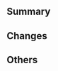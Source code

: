## Summary
<!-- Summary, purpose, background, ... -->

## Changes
<!-- Changes and images ( screenshots of changes) -->
<!-- If you're fixing a UI issue, make sure you take two screenshots. One that shows the actual bug and another that shows how you fixed it. -->

## Others
<!-- Notes to reviewers, consultation and concerns -->

